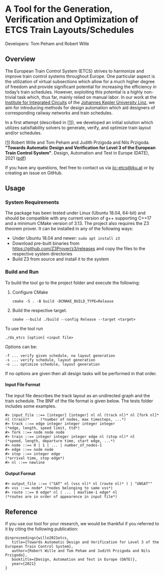 # A Tool for the Generation, Verification and Optimization of ETCS Train Layouts/Schedules

Developers: Tom Peham and Robert Wille
## Overview

The European Train Control System (ETCS) strives to harmonize and improve train control systems throughout Europe. One particular aspect is the utilization of virtual subsections which allow for a much higher degree of freedom and provide significant potential for increasing the efficiency in today’s train schedules. However, exploiting this potential is a highly non-trivial task which, thus far, mainly relied on manual labor. In our work at the [Institute for Integrated Circuits](http://iic.jku.at/eda/) of the [Johannes Kepler University Linz](https://jku.at), we aim for introducing methods for design automation which aid designers of corresponding railway networks and train schedules.

In a first attempt (described in [[1]](https://iic.jku.at/files/eda/2021_date_automatic_design_verification_level3_etcs.pdf)), we developed an initial solution which utilizes satisfiability solvers to generate, verify, and optimize train layout and/or schedules. 

[[1]](https://iic.jku.at/files/eda/2021_date_automatic_design_verification_level3_etcs.pdf) Robert Wille and Tom Peham and Judith Przigoda and Nils Przigoda. **"Towards Automatic Design and Verification for Level 3 of the European Train Control System"**. Design, Automation and Test in Europe (DATE), 2021 ([pdf]( https://iic.jku.at/files/eda/2021_date_automatic_design_verification_level3_etcs.pdf))

If you have any questions, feel free to contact us via iic-etcs@jku.at or by creating an issue on GitHub.

## Usage

### System Requirements 

The package has been tested under Linux (Ubuntu 18.04, 64-bit) and should be compatible with any current version of g++ supporting C++17 and a minimum CMake version of 3.13.
The project also requires the Z3 theorem prover. It can be installed in any of the following ways:
- Under Ubuntu 18.04 and newer: `sudo apt install z3`
- Download pre-built binaries from https://github.com/Z3Prover/z3/releases and copy the files to the respective system directories
- Build Z3 from source and install it to the system

### Build and Run 

To build the tool go to the project folder and execute the following:

1) Configure CMake
    ```commandline
    cmake -S . -B build -DCMAKE_BUILD_TYPE=Release

2) Build the respective target.
    ```commandline
   cmake --build ./build --config Release --target <target>
   ```

To use the tool run 

    ./da_etcs [option] <input file>

Options can be:
    
    -f ... verify given schedule, no layout generation
    -s ... verify schedule, layout generation
    -o ... optimize schedule, layout generation

If no options are given then all design tasks will be performed in that order.

#### Input File Format
 
The input file describes the track layout as an undirected graph and the train schedule. The BNF of the file format is given below. The tests folder includes some examples.
```
#> input_file ::== [integer] [integer] nl nl (track nl)* nl [fork nl]* nl (train)*     (*number of nodes, max timesteps, ...*)
#> track ::== edge integer integer integer integer                                     (*edge, length, speed limit, ttd*)
#> fork ::== node node node
#> train ::== integer integer integer edge nl (stop nl)* nl                             (*speed, length, departure time, start edge, ...*)
#> node ::== 0 | 1 | ... | number_of_nodes-1
#> edge ::== node node
#> stop ::== integer edge                                                               (*arrival time, stop edge*)
#> nl ::== newline
```

#### Output Format
```
#> output_file ::== ("SAT" nl (vss nl)* nl (route nl)* ) | "UNSAT""
#> vss ::== node* (*nodes belonging to same vss*)
#> route ::== 0 edge* nl | ... | maxTime-1 edge* nl                                      (*routes are in order of appearence in input file*)
```
## Reference

If you use our tool for your research, we would be thankful if you referred to it
by citing the following publication: 
````
@inproceedings{wille2021etcs,
   title={Towards Automatic Design and Verification for Level 3 of the European Train Control System},
   author={Robert Wille and Tom Peham and Judith Przigoda and Nils Przigoda},
   booktitle={Design, Automation and Test in Europe (DATE)},
   year={2021}
}
````
